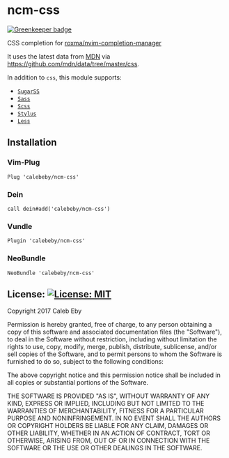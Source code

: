 # ncm-css

[![Greenkeeper badge](https://badges.greenkeeper.io/calebeby/ncm-css.svg)](https://greenkeeper.io/)

CSS completion for [roxma/nvim-completion-manager](https://github.com/roxma/nvim-completion-manager)

It uses the latest data from [MDN](https://developer.mozilla.org/en-US/docs/Web/CSS/Reference) via https://github.com/mdn/data/tree/master/css.

In addition to `css`, this module supports:

- [`SugarSS`](https://github.com/postcss/sugarss)
- [`Sass`](http://sass-lang.com/)
- [`Scss`](http://sass-lang.com/)
- [`Stylus`](http://stylus-lang.com/)
- [`Less`](http://lesscss.org/)

## Installation

### Vim-Plug
```vim
Plug 'calebeby/ncm-css'
```

### Dein
```vim
call dein#add('calebeby/ncm-css')
```

### Vundle
```vim
Plugin 'calebeby/ncm-css'
```

### NeoBundle
```vim
NeoBundle 'calebeby/ncm-css'
```

## License: [![License: MIT](https://img.shields.io/badge/License-MIT-yellow.svg)](https://opensource.org/licenses/MIT)

Copyright 2017 Caleb Eby

Permission is hereby granted, free of charge, to any person obtaining a copy of this software and associated documentation files (the "Software"), to deal in the Software without restriction, including without limitation the rights to use, copy, modify, merge, publish, distribute, sublicense, and/or sell copies of the Software, and to permit persons to whom the Software is furnished to do so, subject to the following conditions:

The above copyright notice and this permission notice shall be included in all copies or substantial portions of the Software.

THE SOFTWARE IS PROVIDED "AS IS", WITHOUT WARRANTY OF ANY KIND, EXPRESS OR IMPLIED, INCLUDING BUT NOT LIMITED TO THE WARRANTIES OF MERCHANTABILITY, FITNESS FOR A PARTICULAR PURPOSE AND NONINFRINGEMENT. IN NO EVENT SHALL THE AUTHORS OR COPYRIGHT HOLDERS BE LIABLE FOR ANY CLAIM, DAMAGES OR OTHER LIABILITY, WHETHER IN AN ACTION OF CONTRACT, TORT OR OTHERWISE, ARISING FROM, OUT OF OR IN CONNECTION WITH THE SOFTWARE OR THE USE OR OTHER DEALINGS IN THE SOFTWARE.
